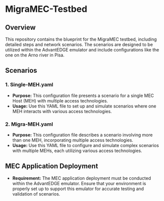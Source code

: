 # MigraMEC-Testbed

## Overview

This repository contains the blueprint for the MigraMEC testbed, including detailed steps and network scenarios. The scenarios are designed to be utilized within the AdvantEDGE emulator and include configurations like the one on the Arno river in Pisa.

## Scenarios

### 1. Single-MEH.yaml

- **Purpose:** This configuration file presents a scenario for a single MEC Host (MEH) with multiple access technologies.
- **Usage:** Use this YAML file to set up and simulate scenarios where one MEH interacts with various access technologies.

### 2. Migra-MEH.yaml

- **Purpose:** This configuration file describes a scenario involving more than one MEH, incorporating multiple access technologies.
- **Usage:** Use this YAML file to configure and simulate complex scenarios with multiple MEHs, each utilizing various access technologies.

## MEC Application Deployment

- **Requirement:** The MEC application deployment must be conducted within the AdvantEDGE emulator. Ensure that your environment is properly set up to support this emulator for accurate testing and validation of scenarios.
